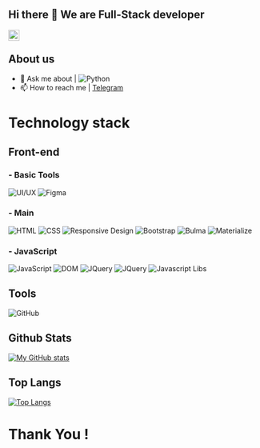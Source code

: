 ## Hi there 👋 We are Full-Stack developer
    
<!-- <a href="https://instagram.com/kngroup">
  <img align="left" alt="YouTube" width="22px" src="https://raw.githubusercontent.com/peterthehan/peterthehan/master/assets/instagram.svg" />
</a> -->
<a href="https://t.me/devoloper0007">
  <img align="left" alt="Telegram" width="22px" src="https://camo.githubusercontent.com/5c1975da7d9ab735ceb71c57b6c7e48ff3e08ca4/68747470733a2f2f6564656e742e6769746875622e696f2f537570657254696e7949636f6e732f696d616765732f7376672f74656c656772616d2e737667">
</a>

<!-- <a href="https://facebook.com/">
  <img align="left" alt="Facebook" width="22px" src="https://raw.githubusercontent.com/peterthehan/peterthehan/master/assets/facebook.svg" />
</a> -->
<!-- <a href="https://www.linkedin.com/in/odilbek-ibrohimov-011b2225a/">
  <img align="left" alt="LinkedIN" width="22px" src="https://raw.githubusercontent.com/peterthehan/peterthehan/master/assets/linkedin.svg" />
</a> -->

</br>

## About us
- 💬 Ask me about  | ![Python](https://img.shields.io/badge/Python-3.7-informational)
- 📫 How to reach me | <a href="https://t.me/devoloper0007">Telegram</a>

# Technology stack

## **Front-end**
### - **Basic Tools**
![UI/UX](https://img.shields.io/badge/UI%2FUX-Design-orange)
![Figma](https://img.shields.io/badge/Figma-Design-red)
### - **Main**
![HTML](https://img.shields.io/badge/HTML-5-informational)
![CSS](https://img.shields.io/badge/CSS-3-informational)
![Responsive Design](https://img.shields.io/badge/Responsive-Design-orange)
![Bootstrap](https://img.shields.io/badge/Bootstrap-5-orange)
![Bulma](https://img.shields.io/badge/Bulma-CSS-brightgreen)
![Materialize](https://img.shields.io/badge/Materialize-CSS-green)
### - **JavaScript**
![JavaScript](https://img.shields.io/badge/-JavaScript-%23F7DF1C?style=flat-square&logo=javascript&logoColor=000000&labelColor=%23F7DF1C&color=%23FFCE5A)
![DOM](https://img.shields.io/badge/DOM-Manipulation-yellow)
![JQuery](https://img.shields.io/badge/Jquery-Lib-red)
![JQuery](https://img.shields.io/badge/Jquery-Lib-orange)
![Javascript Libs](https://img.shields.io/badge/Javascript-Libs-yellow)


## **Tools**
![GitHub](https://img.shields.io/badge/-GitHub-181717?style=flat-square&logo=github)

## **Github Stats**
[![My GitHub stats](https://github-readme-stats.vercel.app/api?username=kngroupweb&hide=contribs,prs&show_icons=true&theme=highcontrast)](https://github.com/HumoyunMakhmudov/github-readme-stats)

## **Top Langs**
[![Top Langs](https://github-readme-stats.vercel.app/api/top-langs/?username=HumoyunMakhmudov&layout=compact&theme=highcontrast)](https://github.com/kngroupweb/github-readme-stats)

# Thank You !

